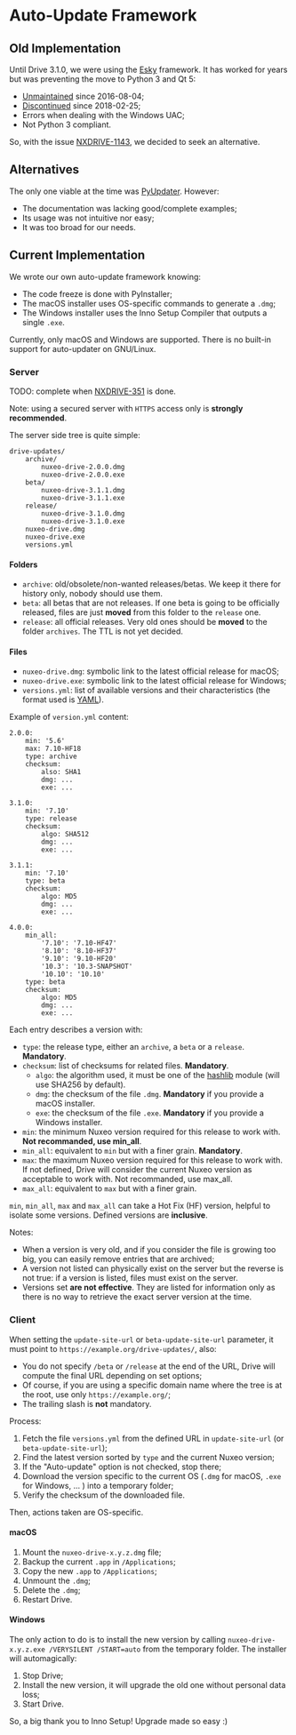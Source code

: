 # Auto-Update Framework

## Old Implementation

Until Drive 3.1.0, we were using the [Esky](https://pypi.org/project/esky/) framework. It has worked for years but was preventing the move to Python 3 and Qt 5:

- [Unmaintained](https://github.com/cloudmatrix/esky/commit/d0a107f6d672fd49a2aafe9581bbcdb73fbf9c6b) since 2016-08-04;
- [Discontinued](https://github.com/cloudmatrix/esky/commit/6fde3201f0335064931a6c7f7847fc5ad39001b4) since 2018-02-25;
- Errors when dealing with the Windows UAC;
- Not Python 3 compliant.

So, with the issue [NXDRIVE-1143](https://jira.nuxeo.com/browse/NXDRIVE-1143), we decided to seek an alternative.

## Alternatives

The only one viable at the time was [PyUpdater](http://www.pyupdater.org/). However:

- The documentation was lacking good/complete examples;
- Its usage was not intuitive nor easy;
- It was too broad for our needs.

## Current Implementation

We wrote our own auto-update framework knowing:

- The code freeze is done with PyInstaller;
- The macOS installer uses OS-specific commands to generate a `.dmg`;
- The Windows installer uses the Inno Setup Compiler that outputs a single `.exe`.

Currently, only macOS and Windows are supported.
There is no built-in support for auto-updater on GNU/Linux.

### Server

TODO: complete when [NXDRIVE-351](https://jira.nuxeo.com/browse/NXDRIVE-351) is done.

Note: using a secured server with `HTTPS` access only is **strongly recommended**.

The server side tree is quite simple:

    drive-updates/
        archive/
            nuxeo-drive-2.0.0.dmg
            nuxeo-drive-2.0.0.exe
        beta/
            nuxeo-drive-3.1.1.dmg
            nuxeo-drive-3.1.1.exe
        release/
            nuxeo-drive-3.1.0.dmg
            nuxeo-drive-3.1.0.exe
        nuxeo-drive.dmg
        nuxeo-drive.exe
        versions.yml

#### Folders

- `archive`: old/obsolete/non-wanted releases/betas. We keep it there for history only, nobody should use them.
- `beta`: all betas that are not releases. If one beta is going to be officially released, files are just **moved** from this folder to the `release` one.
- `release`: all official releases. Very old ones should be **moved** to the folder `archives`. The TTL is not yet decided.

#### Files

- `nuxeo-drive.dmg`: symbolic link to the latest official release for macOS;
- `nuxeo-drive.exe`: symbolic link to the latest official release for Windows;
- `versions.yml`: list of available versions and their characteristics (the format used is [YAML](http://yaml.org/)).

Example of `version.yml` content:

    2.0.0:
        min: '5.6'
        max: 7.10-HF18
        type: archive
        checksum:
            also: SHA1
            dmg: ...
            exe: ...

    3.1.0:
        min: '7.10'
        type: release
        checksum:
            algo: SHA512
            dmg: ...
            exe: ...

    3.1.1:
        min: '7.10'
        type: beta
        checksum:
            algo: MD5
            dmg: ...
            exe: ...

    4.0.0:
        min_all:
            '7.10': '7.10-HF47'
            '8.10': '8.10-HF37'
            '9.10': '9.10-HF20'
            '10.3': '10.3-SNAPSHOT'
            '10.10': '10.10'
        type: beta
        checksum:
            algo: MD5
            dmg: ...
            exe: ...

Each entry describes a version with:

- `type`: the release type, either an `archive`, a `beta` or a `release`. **Mandatory**.
- `checksum`: list of checksums for related files. **Mandatory**.
  - `algo`: the algorithm used, it must be one of the [hashlib](https://docs.python.org/2/library/hashlib.html) module (will use SHA256 by default).
  - `dmg`: the checksum of the file `.dmg`. **Mandatory** if you provide a macOS installer.
  - `exe`: the checksum of the file `.exe`. **Mandatory** if you provide a Windows installer.
- `min`: the minimum Nuxeo version required for this release to work with. **Not recommanded, use min_all**.
- `min_all`: equivalent to `min` but with a finer grain. **Mandatory**.
- `max`: the maximum Nuxeo version required for this release to work with. If not defined, Drive will consider the current Nuxeo version as acceptable to work with. Not recommanded, use max_all.
- `max_all`: equivalent to `max` but with a finer grain.

`min`, `min_all`, `max` and `max_all` can take a Hot Fix (HF) version, helpful to isolate some versions. Defined versions are **inclusive**.

Notes:

- When a version is very old, and if you consider the file is growing too big, you can easily remove entries that are archived;
- A version not listed can physically exist on the server but the reverse is not true: if a version is listed, files must exist on the server.
- Versions set **are not effective**. They are listed for information only as there is no way to retrieve the exact server version at the time.

### Client

When setting the `update-site-url` or `beta-update-site-url` parameter, it must point to `https://example.org/drive-updates/`, also:

- You do not specify `/beta` or `/release` at the end of the URL, Drive will compute the final URL depending on set options;
- Of course, if you are using a specific domain name where the tree is at the root, use only `https://example.org/`;
- The trailing slash is **not** mandatory.

Process:

1. Fetch the file `versions.yml` from the defined URL in `update-site-url` (or `beta-update-site-url`);
2. Find the latest version sorted by `type` and the current Nuxeo version;
3. If the "Auto-update" option is not checked, stop there;
4. Download the version specific to the current OS (`.dmg` for macOS, `.exe` for Windows, ... ) into a temporary folder;
5. Verify the checksum of the downloaded file.

Then, actions taken are OS-specific.

#### macOS

1. Mount the `nuxeo-drive-x.y.z.dmg` file;
2. Backup the current `.app` in `/Applications`;
3. Copy the new `.app` to `/Applications`;
4. Unmount the `.dmg`;
5. Delete the `.dmg`;
6. Restart Drive.

#### Windows

The only action to do is to install the new version by calling `nuxeo-drive-x.y.z.exe /VERYSILENT /START=auto` from the temporary folder.
The installer will automagically:

1. Stop Drive;
2. Install the new version, it will upgrade the old one without personal data loss;
3. Start Drive.

So, a big thank you to Inno Setup! Upgrade made so easy :)
